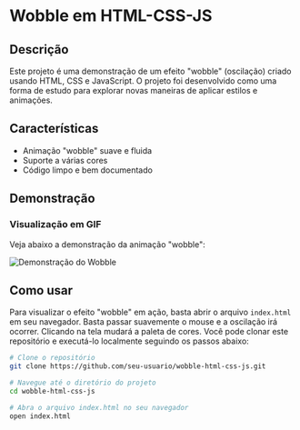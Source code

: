 # Wobble em HTML-CSS-JS

## Descrição

Este projeto é uma demonstração de um efeito "wobble" (oscilação) criado usando HTML, CSS e JavaScript. O projeto foi desenvolvido como uma forma de estudo para explorar novas maneiras de aplicar estilos e animações.

## Características

- Animação "wobble" suave e fluida
- Suporte a várias cores
- Código limpo e bem documentado

## Demonstração

### Visualização em GIF

Veja abaixo a demonstração da animação "wobble":

![Demonstração do Wobble](video-wobble.gif)

## Como usar

Para visualizar o efeito "wobble" em ação, basta abrir o arquivo `index.html` em seu navegador. 
Basta passar suavemente o mouse e a oscilação irá ocorrer.
Clicando na tela mudará a paleta de cores.
Você pode clonar este repositório e executá-lo localmente seguindo os passos abaixo:

```bash
# Clone o repositório
git clone https://github.com/seu-usuario/wobble-html-css-js.git

# Navegue até o diretório do projeto
cd wobble-html-css-js

# Abra o arquivo index.html no seu navegador
open index.html
